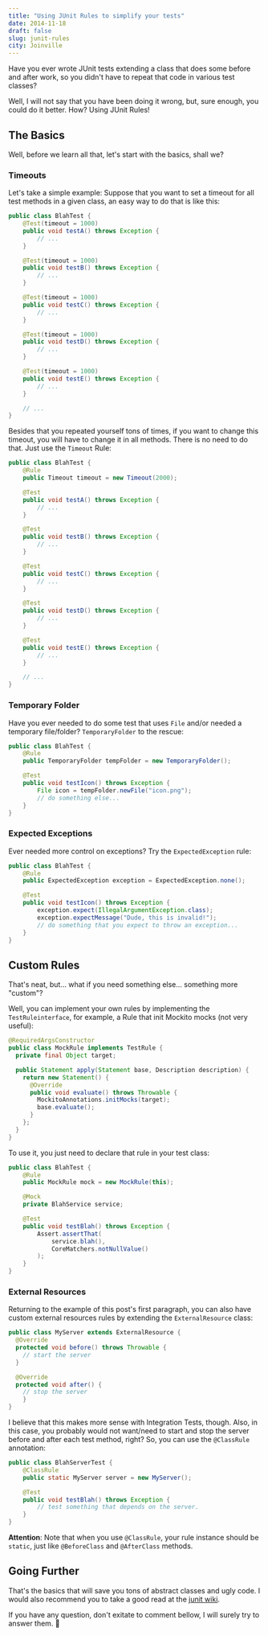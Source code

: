 ```yaml
---
title: "Using JUnit Rules to simplify your tests"
date: 2014-11-18
draft: false
slug: junit-rules
city: Joinville
---
```


Have you ever wrote JUnit tests extending a class that does some before and after work, so you didn't have to repeat that code in various test classes? 

Well, I will not say that you have been doing it wrong, but, sure enough, you could do it better. How? Using JUnit Rules!

## The Basics

Well, before we learn all that, let's start with the basics, shall we?

### Timeouts

Let's take a simple example: Suppose that you want to set a timeout for all test methods in a given class, an easy way to do that is like this:

```java
public class BlahTest {
	@Test(timeout = 1000)
	public void testA() throws Exception {
		// ...
	}

	@Test(timeout = 1000)
	public void testB() throws Exception {
		// ...
	}

	@Test(timeout = 1000)
	public void testC() throws Exception {
		// ...
	}

	@Test(timeout = 1000)
	public void testD() throws Exception {
		// ...
	}

	@Test(timeout = 1000)
	public void testE() throws Exception {
		// ...
	}

	// ...
}
```

Besides that you repeated yourself tons of times, if you want to change this timeout, you will have to change it in all methods. There is no need to do that. Just use the `Timeout` Rule:

```java
public class BlahTest {
	@Rule
	public Timeout timeout = new Timeout(2000);

	@Test
	public void testA() throws Exception {
		// ...
	}

	@Test
	public void testB() throws Exception {
		// ...
	}

	@Test
	public void testC() throws Exception {
		// ...
	}

	@Test
	public void testD() throws Exception {
		// ...
	}

	@Test
	public void testE() throws Exception {
		// ...
	}

	// ...
}
```

### Temporary Folder

Have you ever needed to do some test that uses `File` and/or needed a temporary file/folder? `TemporaryFolder` to the rescue:

```java
public class BlahTest {
	@Rule
	public TemporaryFolder tempFolder = new TemporaryFolder();

	@Test
	public void testIcon() throws Exception {
		File icon = tempFolder.newFile("icon.png");
		// do something else...
	}
}
```

### Expected Exceptions

Ever needed more control on exceptions? Try the `ExpectedException` rule:

```java
public class BlahTest {
	@Rule
	public ExpectedException exception = ExpectedException.none();

	@Test
	public void testIcon() throws Exception {
		exception.expect(IllegalArgumentException.class);
		exception.expectMessage("Dude, this is invalid!");
		// do something that you expect to throw an exception...
	}
}
```

## Custom Rules

That's neat, but... what if you need something else... something more "custom"?

Well, you can implement your own rules by implementing the `TestRuleinterface`, for example, a Rule that init Mockito mocks (not very useful):

```java
@RequiredArgsConstructor
public class MockRule implements TestRule {
  private final Object target;

  public Statement apply(Statement base, Description description) {
    return new Statement() {
      @Override
      public void evaluate() throws Throwable {
        MockitoAnnotations.initMocks(target);
        base.evaluate();
      }
    };
  }
}
```

To use it, you just need to declare that rule in your test class:

```java
public class BlahTest {
	@Rule
	public MockRule mock = new MockRule(this);

	@Mock
	private BlahService service;

	@Test
	public void testBlah() throws Exception {
		Assert.assertThat(
			service.blah(),
			CoreMatchers.notNullValue()
		);
	}
}
```

### External Resources

Returning to the example of this post's first paragraph, you can also have custom external resources rules by extending the `ExternalResource` class:

```java
public class MyServer extends ExternalResource {
  @Override
  protected void before() throws Throwable {
    // start the server
  }

  @Override
  protected void after() {
    // stop the server
	}
}
```

I believe that this makes more sense with Integration Tests, though. Also, in this case, you probably would not want/need to start and stop the server before and after each test method, right? So, you can use the `@ClassRule` annotation:

```java
public class BlahServerTest {
	@ClassRule
	public static MyServer server = new MyServer();

	@Test
	public void testBlah() throws Exception {
		// test something that depends on the server.
	}
}
```

**Attention**: Note that when you use `@ClassRule`, your rule instance should be `static`, just like `@BeforeClass` and `@AfterClass` methods.

## Going Further

That's the basics that will save you tons of abstract classes and ugly code. I would also recommend you to take a good read at the [junit wiki](https://github.com/junit-team/junit/wiki/Rules). 

If you have any question, don't exitate to comment bellow, I will surely try to answer them. 🍺
